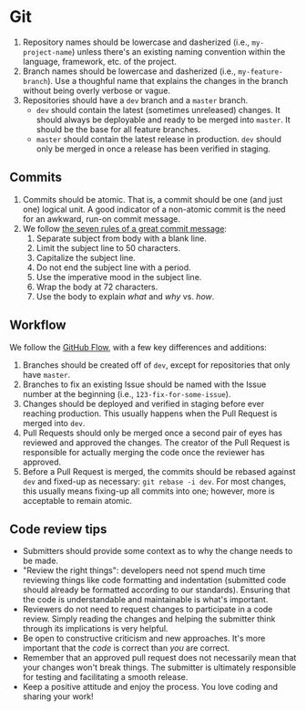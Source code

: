 Git
===

1.  Repository names should be lowercase and dasherized
    (i.e., `my-project-name`) unless there's an existing naming convention
    within the language, framework, etc. of the project.
2.  Branch names should be lowercase and dasherized
    (i.e., `my-feature-branch`). Use a thoughful name that explains the changes
    in the branch without being overly verbose or vague.
3.  Repositories should have a `dev` branch and a `master` branch.
    *   `dev` should contain the latest (sometimes unreleased) changes. It
        should always be deployable and ready to be merged into `master`. It
        should be the base for all feature branches.
    *   `master` should contain the latest release in production. `dev` should
        only be merged in once a release has been verified in staging.

Commits
-------

1.  Commits should be atomic. That is, a commit should be one (and just one)
    logical unit. A good indicator of a non-atomic commit is the need for an
    awkward, run-on commit message.
2.  We follow [the seven rules of a great commit message](http://chris.beams.io/posts/git-commit/):
    1.  Separate subject from body with a blank line.
    2.  Limit the subject line to 50 characters.
    3.  Capitalize the subject line.
    4.  Do not end the subject line with a period.
    5.  Use the imperative mood in the subject line.
    6.  Wrap the body at 72 characters.
    7.  Use the body to explain _what_ and _why_ vs. _how_.

Workflow
--------

We follow the [GitHub Flow](https://guides.github.com/introduction/flow/index.html),
with a few key differences and additions:

1.  Branches should be created off of `dev`, except for repositories that only
    have `master`.
2.  Branches to fix an existing Issue should be named with the Issue number at
    the beginning (i.e., `123-fix-for-some-issue`).
3.  Changes should be deployed and verified in staging before ever reaching
    production. This usually happens when the Pull Request is merged into `dev`.
4.  Pull Requests should only be merged once a second pair of eyes has reviewed
    and approved the changes. The creator of the Pull Request is responsible for
    actually merging the code once the reviewer has approved.
5.  Before a Pull Request is merged, the commits should be rebased against `dev`
    and fixed-up as necessary: `git rebase -i dev`. For most changes, this
    usually means fixing-up all commits into one; however, more is acceptable to
    remain atomic.

Code review tips
----------------

- Submitters should provide some context as to why the change needs to be made.
- "Review the right things": developers need not spend much time reviewing things like code formatting and indentation (submitted code should already be formatted according to our standards). Ensuring that the code is understandable and maintainable is what's important.
- Reviewers do not need to request changes to participate in a code review. Simply reading the changes and helping the submitter think through its implications is very helpful.
- Be open to constructive criticism and new approaches. It's more important that the _code_ is correct than _you_ are correct.
- Remember that an approved pull request does not necessarily mean that your changes won't break things. The submitter is ultimately responsible for testing and facilitating a smooth release.
- Keep a positive attitude and enjoy the process. You love coding and sharing your work!
